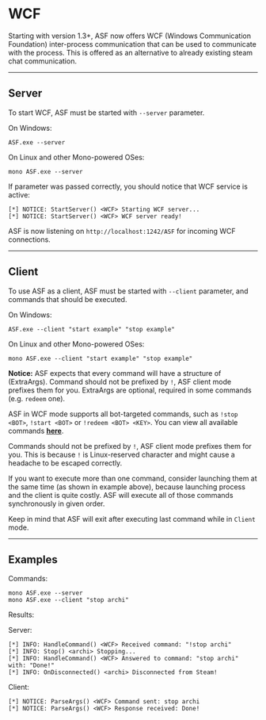 # WCF

Starting with version 1.3+, ASF now offers WCF (Windows Communication Foundation) inter-process communication that can be used to communicate with the process. This is offered as an alternative to already existing steam chat communication.

---

## Server

To start WCF, ASF must be started with ```--server``` parameter.

On Windows:
```
ASF.exe --server
```

On Linux and other Mono-powered OSes:
```
mono ASF.exe --server
```

If parameter was passed correctly, you should notice that WCF service is active:
```
[*] NOTICE: StartServer() <WCF> Starting WCF server...
[*] NOTICE: StartServer() <WCF> WCF server ready!
```

ASF is now listening on ```http://localhost:1242/ASF``` for incoming WCF connections.

---

## Client

To use ASF as a client, ASF must be started with ```--client``` parameter, and commands that should be executed.

On Windows:
```
ASF.exe --client "start example" "stop example"
```

On Linux and other Mono-powered OSes:
```
mono ASF.exe --client "start example" "stop example"
```

**Notice:** ASF expects that every command will have a structure of <Command> <BotName> (ExtraArgs). Command should not be prefixed by ```!```, ASF client mode prefixes them for you. ExtraArgs are optional, required in some commands (e.g. ```redeem``` one).

ASF in WCF mode supports all bot-targeted commands, such as ```!stop <BOT>```, ```!start <BOT>``` or ```!redeem <BOT> <KEY>```. You can view all available commands **[here](https://github.com/JustArchi/ArchiSteamFarm/wiki/Commands)**.

Commands should not be prefixed by ```!```, ASF client mode prefixes them for you. This is because ```!``` is Linux-reserved character and might cause a headache to be escaped correctly.

If you want to execute more than one command, consider launching them at the same time (as shown in example above), because launching process and the client is quite costly. ASF will execute all of those commands synchronously in given order.

Keep in mind that ASF will exit after executing last command while in ```Client``` mode.

---

## Examples

Commands:
```
mono ASF.exe --server
mono ASF.exe --client "stop archi"
```

Results:

Server:
```
[*] INFO: HandleCommand() <WCF> Received command: "!stop archi"
[*] INFO: Stop() <archi> Stopping...
[*] INFO: HandleCommand() <WCF> Answered to command: "stop archi" with: "Done!"
[*] INFO: OnDisconnected() <archi> Disconnected from Steam!
```

Client:
```
[*] NOTICE: ParseArgs() <WCF> Command sent: stop archi
[*] NOTICE: ParseArgs() <WCF> Response received: Done!
```